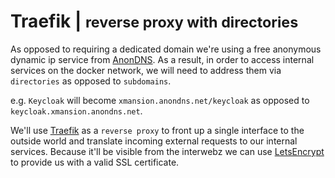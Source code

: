 # Traefik | <small>reverse proxy with directories</small>
As opposed to requiring a dedicated domain we're using a free anonymous dynamic ip service from [AnonDNS](http://anondns.net). As a result, in order to access internal services on the docker network, we will need to address them via `directories` as opposed to `subdomains`.

e.g. `Keycloak` will become `xmansion.anondns.net/keycloak` as opposed to `keycloak.xmansion.anondns.net`.

We'll use [Traefik](https://traefik.io) as a `reverse proxy` to front up a single interface to the outside world and translate incoming external requests to our internal services. Because it'll be visible from the interwebz we can use [LetsEncrypt](https://letsencrypt.org) to provide us with a valid SSL certificate.